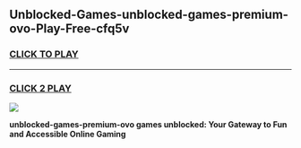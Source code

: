
## Unblocked-Games-unblocked-games-premium-ovo-Play-Free-cfq5v
<h3>
<a href="https://premium76.site?title=unblocked-games-premium-ovo&ref=15A">CLICK TO PLAY</a></h3>
<hr>

<h3>
<a href="https://premium76.site?title=unblocked-games-premium-ovo&ref=15A">CLICK 2 PLAY</a>
  
</h3>

<a href="https://premium76.site?title=unblocked-games-premium-ovo&ref=15A"><img src="https://clearcache.store/games.png"></a>


**unblocked-games-premium-ovo games unblocked: Your Gateway to Fun and Accessible Online Gaming**

